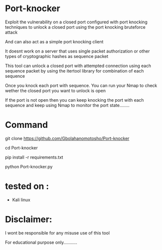 # Port-knocker


  Exploit the vulnerability on a closed port configured with port knocking techniques to unlock a closed port using the port knocking bruteforce attack

  And can also act as a simple port knocking client

  It doesnt work on a server that uses single packet authorization or other types of cryptographic hashes as sequence packet 

  This tool can unlock a closed port with attempted connection using each sequence packet by using the itertool library for combination of each sequence

  Once you knock each port with sequence. You can run your Nmap to check wether the closed port you want to unlock is open

  If the port is not open then you can keep knocking the port with each sequence and keep using Nmap to monitor the port state........



# Command


 git clone https://github.com/Gbolahanomotosho/Port-knocker



 cd Port-knocker



 pip install -r requirements.txt




 python Port-knocker.py





# tested on :


- Kali linux


# Disclaimer: 

 

  I wont be responsible for any misuse use of this tool

  

  For educational purpose only...........
